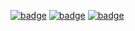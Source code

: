 [![badge](https://img.shields.io/github/workflow/status/kinbei/Lua-Windows-Binaries/BuildLatestVersion?style=flat-square&logo=GitHub)](https://github.com/kinbei/Lua-Windows-Binaries/actions/workflows/build_latest_version.yml)
[![badge](https://img.shields.io/github/v/release/kinbei/Lua-Windows-Binaries?style=flat-square&logo=GitHub)](https://github.com/kinbei/Lua-Windows-Binaries/releases/tag/main)
[![badge](https://img.shields.io/github/downloads/kinbei/Lua-Windows-Binaries/total?style=flat-square&logo=GitHub)](https://github.com/kinbei/Lua-Windows-Binaries/releases/download/main/Lua.zip)

